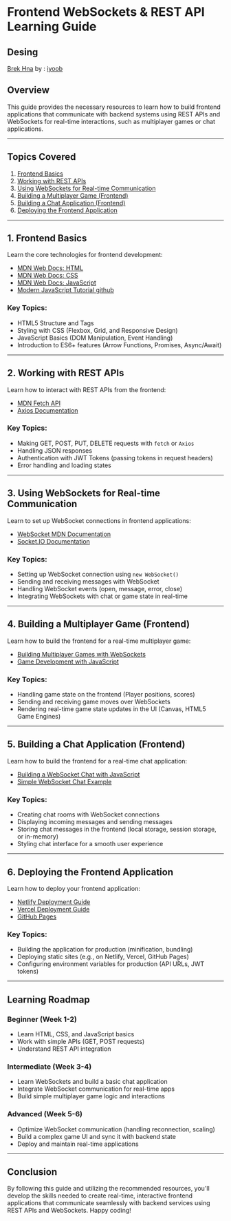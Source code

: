# Frontend WebSockets & REST API Learning Guide

## Desing 
 [Brek Hna](https://www.figma.com/proto/YOpfRbVnNERYKha1bNQ7en/Untitled?node-id=179-615&t=ONEIPJuMVX8MfBbL-1&starting-point-node-id=179%3A615) by : [iyoob](https://github.com/Alyoub) 
## Overview
This guide provides the necessary resources to learn how to build frontend applications that communicate with backend systems using REST APIs and WebSockets for real-time interactions, such as multiplayer games or chat applications.

---

## Topics Covered
1. [Frontend Basics](#1-frontend-basics)
2. [Working with REST APIs](#2-working-with-rest-apis)
3. [Using WebSockets for Real-time Communication](#3-using-websockets-for-real-time-communication)
4. [Building a Multiplayer Game (Frontend)](#4-building-a-multiplayer-game-frontend)
5. [Building a Chat Application (Frontend)](#5-building-a-chat-application-frontend)
6. [Deploying the Frontend Application](#6-deploying-the-frontend-application)

---

## 1. Frontend Basics
Learn the core technologies for frontend development:
- [MDN Web Docs: HTML](https://developer.mozilla.org/en-US/docs/Web/HTML)
- [MDN Web Docs: CSS](https://developer.mozilla.org/en-US/docs/Web/CSS)
- [MDN Web Docs: JavaScript](https://developer.mozilla.org/en-US/docs/Web/JavaScript)
- [Modern JavaScript Tutorial github](https://github.com/javascript-tutorial/en.javascript.info)
### Key Topics:
- HTML5 Structure and Tags
- Styling with CSS (Flexbox, Grid, and Responsive Design)
- JavaScript Basics (DOM Manipulation, Event Handling)
- Introduction to ES6+ features (Arrow Functions, Promises, Async/Await)

---

## 2. Working with REST APIs
Learn how to interact with REST APIs from the frontend:
- [MDN Fetch API](https://developer.mozilla.org/en-US/docs/Web/API/Fetch_API)
- [Axios Documentation](https://axios-http.com/docs/intro)

### Key Topics:
- Making GET, POST, PUT, DELETE requests with `fetch` or `Axios`
- Handling JSON responses
- Authentication with JWT Tokens (passing tokens in request headers)
- Error handling and loading states

---

## 3. Using WebSockets for Real-time Communication
Learn to set up WebSocket connections in frontend applications:
- [WebSocket MDN Documentation](https://developer.mozilla.org/en-US/docs/Web/API/WebSocket)
- [Socket.IO Documentation](https://socket.io/docs/)

### Key Topics:
- Setting up WebSocket connection using `new WebSocket()`
- Sending and receiving messages with WebSocket
- Handling WebSocket events (open, message, error, close)
- Integrating WebSockets with chat or game state in real-time

---

## 4. Building a Multiplayer Game (Frontend)
Learn how to build the frontend for a real-time multiplayer game:
- [Building Multiplayer Games with WebSockets](https://developer.mozilla.org/en-US/docs/Web/API/WebSockets_API)
- [Game Development with JavaScript](https://developer.mozilla.org/en-US/docs/Games/Tutorials/2D_Breakout_game_pure_JavaScript)

### Key Topics:
- Handling game state on the frontend (Player positions, scores)
- Sending and receiving game moves over WebSockets
- Rendering real-time game state updates in the UI (Canvas, HTML5 Game Engines)

---

## 5. Building a Chat Application (Frontend)
Learn how to build the frontend for a real-time chat application:
- [Building a WebSocket Chat with JavaScript](https://developer.mozilla.org/en-US/docs/Web/API/WebSockets_API/Writing_a_websocket_server)
- [Simple WebSocket Chat Example](https://www.tutorialspoint.com/websockets/websockets_simple_chat.htm)

### Key Topics:
- Creating chat rooms with WebSocket connections
- Displaying incoming messages and sending messages
- Storing chat messages in the frontend (local storage, session storage, or in-memory)
- Styling chat interface for a smooth user experience

---

## 6. Deploying the Frontend Application
Learn how to deploy your frontend application:
- [Netlify Deployment Guide](https://docs.netlify.com/)
- [Vercel Deployment Guide](https://vercel.com/docs)
- [GitHub Pages](https://pages.github.com/)

### Key Topics:
- Building the application for production (minification, bundling)
- Deploying static sites (e.g., on Netlify, Vercel, GitHub Pages)
- Configuring environment variables for production (API URLs, JWT tokens)

---

## Learning Roadmap

### **Beginner (Week 1-2)**
- Learn HTML, CSS, and JavaScript basics
- Work with simple APIs (GET, POST requests)
- Understand REST API integration

### **Intermediate (Week 3-4)**
- Learn WebSockets and build a basic chat application
- Integrate WebSocket communication for real-time apps
- Build simple multiplayer game logic and interactions

### **Advanced (Week 5-6)**
- Optimize WebSocket communication (handling reconnection, scaling)
- Build a complex game UI and sync it with backend state
- Deploy and maintain real-time applications

---

## Conclusion
By following this guide and utilizing the recommended resources, you'll develop the skills needed to create real-time, interactive frontend applications that communicate seamlessly with backend services using REST APIs and WebSockets. Happy coding! 

